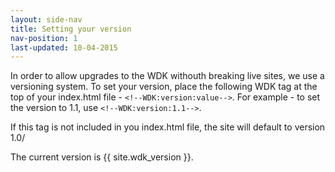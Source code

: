 ```yaml
---
layout: side-nav
title: Setting your version
nav-position: 1
last-updated: 10-04-2015
---
```


In order to allow upgrades to the WDK withouth breaking live sites, we use a versioning system. To set your version, place the following WDK tag at the top of your index.html file - `<!--WDK:version:value-->`. For example - to set the version to 1.1, use `<!--WDK:version:1.1-->`.

If this tag is not included in you index.html file, the site will default to version 1.0/

The current version is {{ site.wdk_version }}.